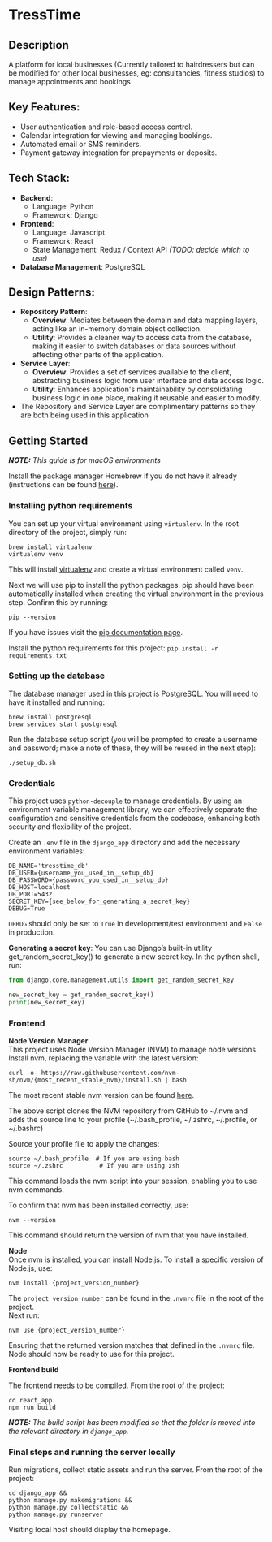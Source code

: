 # TressTime

## Description
A platform for local businesses (Currently tailored to hairdressers but can be modified for other local businesses, eg: consultancies, fitness studios) to manage appointments and bookings.

## Key Features:
  - User authentication and role-based access control.
  - Calendar integration for viewing and managing bookings.
  - Automated email or SMS reminders.
  - Payment gateway integration for prepayments or deposits.

## Tech Stack:
  - **Backend**: 
    - Language: Python
    - Framework: Django
  - **Frontend**: 
    - Language: Javascript
    - Framework: React
    - State Management: Redux / Context API _(TODO: decide which to use)_
  - **Database Management**: PostgreSQL

## Design Patterns:
- **Repository Pattern**:
    - **Overview**: Mediates between the domain and data mapping layers, acting like an in-memory domain object collection.
    - **Utility**: Provides a cleaner way to access data from the database, making it easier to switch databases or data sources without affecting other parts of the application.
- **Service Layer**:
    - **Overview**: Provides a set of services available to the client, abstracting business logic from user interface and data access logic.
    - **Utility**: Enhances application's maintainability by consolidating business logic in one place, making it reusable and easier to modify.
- The Repository and Service Layer are complimentary patterns so they are both being used in this application

## Getting Started
_**NOTE:** This guide is for macOS environments_

Install the package manager Homebrew if you do not have it already (instructions can be found [here](https://brew.sh/)).

### Installing python requirements

You can set up your virtual environment using `virtualenv`. 
In the root directory of the project, simply run:
``` commandline
brew install virtualenv
virtualenv venv
```
This will install [virtualenv](https://virtualenv.pypa.io/en/latest/) and create a virtual environment called `venv`.

Next we will use pip to install the python packages. pip should have been automatically installed when creating the 
virtual environment in the previous step. Confirm this by running:

`pip --version`

If you have issues visit the [pip documentation page](https://pip.pypa.io/en/stable/installation/).

Install the python requirements for this project: `pip install -r requirements.txt`

### Setting up the database
The database manager used in this project is PostgreSQL. You will need to have it installed and running:  
```commandline
brew install postgresql
brew services start postgresql
```

Run the database setup script (you will be prompted to create a username and password; make a note of these, they will 
be reused in the next step): 

`./setup_db.sh`

### Credentials

This project uses `python-decouple` to manage credentials. By using an environment variable management library, we can 
effectively separate the configuration and sensitive credentials from the codebase, enhancing both security and 
flexibility of the project.

Create an `.env` file in the `django_app` directory and add the necessary environment variables:
```
DB_NAME='tresstime_db'
DB_USER={username_you_used_in__setup_db}
DB_PASSWORD={password_you_used_in__setup_db}
DB_HOST=localhost
DB_PORT=5432
SECRET_KEY={see_below_for_generating_a_secret_key}
DEBUG=True
```
`DEBUG` should only be set to `True` in development/test environment and `False` in production.

**Generating a secret key**:
You can use Django’s built-in utility get_random_secret_key() to generate a new secret key. In the python shell, run:
```python
from django.core.management.utils import get_random_secret_key

new_secret_key = get_random_secret_key()
print(new_secret_key)
```

### Frontend

**Node Version Manager**  
This project uses Node Version Manager (NVM) to manage node versions. Install nvm, replacing the variable with the latest version:

`curl -o- https://raw.githubusercontent.com/nvm-sh/nvm/{most_recent_stable_nvm}/install.sh | bash`

The most recent stable nvm version can be found [here](https://github.com/nvm-sh/nvm).

The above script clones the NVM repository from GitHub to ~/.nvm and adds the source line to your profile 
(~/.bash_profile, ~/.zshrc, ~/.profile, or ~/.bashrc)

Source your profile file to apply the changes:
```commandline
source ~/.bash_profile  # If you are using bash
source ~/.zshrc          # If you are using zsh
```
This command loads the nvm script into your session, enabling you to use nvm commands.

To confirm that nvm has been installed correctly, use:  
```
nvm --version
```
This command should return the version of nvm that you have installed.

**Node**  
Once nvm is installed, you can install Node.js. To install a specific version of Node.js, use:  
```commandline
nvm install {project_version_number}
```
The `project_version_number` can be found in the `.nvmrc` file in the root of the project.   
Next run:  
```
nvm use {project_version_number}
```
Ensuring that the returned version matches that defined in the `.nvmrc` file. Node should now be ready to use for
this project.

**Frontend build**

The frontend needs to be compiled. From the root of the project:

```commandline
cd react_app
npm run build
```

_**NOTE:** The build script has been modified so that the folder is moved into the relevant directory in `django_app`._

### Final steps and running the server locally

Run migrations, collect static assets and run the server. From the root of the project: 
```
cd django_app &&
python manage.py makemigrations &&
python manage.py collectstatic &&
python manage.py runserver
```

Visiting local host should display the homepage.
